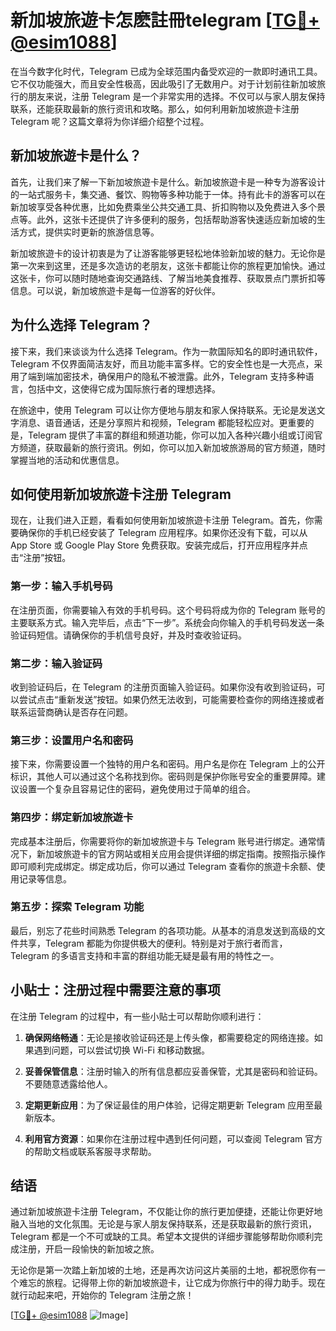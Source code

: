# 新加坡旅遊卡怎麽註冊telegram [[TG💪+ @esim1088](https://t.me/s/esim1088)]

在当今数字化时代，Telegram 已成为全球范围内备受欢迎的一款即时通讯工具。它不仅功能强大，而且安全性极高，因此吸引了无数用户。对于计划前往新加坡旅行的朋友来说，注册 Telegram 是一个非常实用的选择。不仅可以与家人朋友保持联系，还能获取最新的旅行资讯和攻略。那么，如何利用新加坡旅遊卡注册 Telegram 呢？这篇文章将为你详细介绍整个过程。

## 新加坡旅遊卡是什么？

首先，让我们来了解一下新加坡旅遊卡是什么。新加坡旅遊卡是一种专为游客设计的一站式服务卡，集交通、餐饮、购物等多种功能于一体。持有此卡的游客可以在新加坡享受各种优惠，比如免费乘坐公共交通工具、折扣购物以及免费进入多个景点等。此外，这张卡还提供了许多便利的服务，包括帮助游客快速适应新加坡的生活方式，提供实时更新的旅游信息等。

新加坡旅遊卡的设计初衷是为了让游客能够更轻松地体验新加坡的魅力。无论你是第一次来到这里，还是多次造访的老朋友，这张卡都能让你的旅程更加愉快。通过这张卡，你可以随时随地查询交通路线、了解当地美食推荐、获取景点门票折扣等信息。可以说，新加坡旅遊卡是每一位游客的好伙伴。

## 为什么选择 Telegram？

接下来，我们来谈谈为什么选择 Telegram。作为一款国际知名的即时通讯软件，Telegram 不仅界面简洁友好，而且功能丰富多样。它的安全性也是一大亮点，采用了端到端加密技术，确保用户的隐私不被泄露。此外，Telegram 支持多种语言，包括中文，这使得它成为国际旅行者的理想选择。

在旅途中，使用 Telegram 可以让你方便地与朋友和家人保持联系。无论是发送文字消息、语音通话，还是分享照片和视频，Telegram 都能轻松应对。更重要的是，Telegram 提供了丰富的群组和频道功能，你可以加入各种兴趣小组或订阅官方频道，获取最新的旅行资讯。例如，你可以加入新加坡旅游局的官方频道，随时掌握当地的活动和优惠信息。

## 如何使用新加坡旅遊卡注册 Telegram

现在，让我们进入正题，看看如何使用新加坡旅遊卡注册 Telegram。首先，你需要确保你的手机已经安装了 Telegram 应用程序。如果你还没有下载，可以从 App Store 或 Google Play Store 免费获取。安装完成后，打开应用程序并点击“注册”按钮。

### 第一步：输入手机号码

在注册页面，你需要输入有效的手机号码。这个号码将成为你的 Telegram 账号的主要联系方式。输入完毕后，点击“下一步”。系统会向你输入的手机号码发送一条验证码短信。请确保你的手机信号良好，并及时查收验证码。

### 第二步：输入验证码

收到验证码后，在 Telegram 的注册页面输入验证码。如果你没有收到验证码，可以尝试点击“重新发送”按钮。如果仍然无法收到，可能需要检查你的网络连接或者联系运营商确认是否存在问题。

### 第三步：设置用户名和密码

接下来，你需要设置一个独特的用户名和密码。用户名是你在 Telegram 上的公开标识，其他人可以通过这个名称找到你。密码则是保护你账号安全的重要屏障。建议设置一个复杂且容易记住的密码，避免使用过于简单的组合。

### 第四步：绑定新加坡旅遊卡

完成基本注册后，你需要将你的新加坡旅遊卡与 Telegram 账号进行绑定。通常情况下，新加坡旅遊卡的官方网站或相关应用会提供详细的绑定指南。按照指示操作即可顺利完成绑定。绑定成功后，你可以通过 Telegram 查看你的旅遊卡余额、使用记录等信息。

### 第五步：探索 Telegram 功能

最后，别忘了花些时间熟悉 Telegram 的各项功能。从基本的消息发送到高级的文件共享，Telegram 都能为你提供极大的便利。特别是对于旅行者而言，Telegram 的多语言支持和丰富的群组功能无疑是最有用的特性之一。

## 小贴士：注册过程中需要注意的事项

在注册 Telegram 的过程中，有一些小贴士可以帮助你顺利进行：

1. **确保网络畅通**：无论是接收验证码还是上传头像，都需要稳定的网络连接。如果遇到问题，可以尝试切换 Wi-Fi 和移动数据。
   
2. **妥善保管信息**：注册时输入的所有信息都应妥善保管，尤其是密码和验证码。不要随意透露给他人。

3. **定期更新应用**：为了保证最佳的用户体验，记得定期更新 Telegram 应用至最新版本。

4. **利用官方资源**：如果你在注册过程中遇到任何问题，可以查阅 Telegram 官方的帮助文档或联系客服寻求帮助。

## 结语

通过新加坡旅遊卡注册 Telegram，不仅能让你的旅行更加便捷，还能让你更好地融入当地的文化氛围。无论是与家人朋友保持联系，还是获取最新的旅行资讯，Telegram 都是一个不可或缺的工具。希望本文提供的详细步骤能够帮助你顺利完成注册，开启一段愉快的新加坡之旅。

无论你是第一次踏上新加坡的土地，还是再次访问这片美丽的土地，都祝愿你有一个难忘的旅程。记得带上你的新加坡旅遊卡，让它成为你旅行中的得力助手。现在就行动起来吧，开始你的 Telegram 注册之旅！

[[TG💪+ @esim1088](https://t.me/s/esim1088) ![Image](https://i.postimg.cc/4NQfJmqS/Snipaste-2025-05-13-00-14-12.png)]